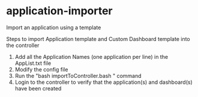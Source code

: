 # application-importer
Import an application using a template

Steps to import Application template and Custom Dashboard template into the controller

1. Add all the Application Names (one application per line) in the AppList.txt file
2. Modify the config file 
3. Run the "bash importToController.bash <config>" command
4. Login to the controller to verify that the application(s) and dashboard(s) have been created

